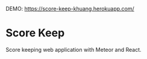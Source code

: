 DEMO: https://score-keep-khuang.herokuapp.com/

# Score Keep

Score keeping web application with Meteor and React.
